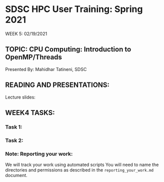 
# SDSC HPC User Training: Spring 2021

WEEK 5: 02/19/2021

## TOPIC: CPU Computing: Introduction to OpenMP/Threads	

Presented By: Mahidhar Tatineni, SDSC

## READING AND PRESENTATIONS:

Lecture slides:


## WEEK4 TASKS:

### Task 1: 


### Task 2: 


### Note: Reporting your work:
We will track your work using automated scripts
You will need to name the directories and permissions as described in the ``reporting_your_work.md`` document.

